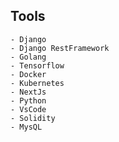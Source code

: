 ## Tools 

    - Django 
    - Django RestFramework 
    - Golang 
    - Tensorflow 
    - Docker 
    - Kubernetes 
    - NextJs 
    - Python
    - VsCode 
    - Solidity 
    - MysQL